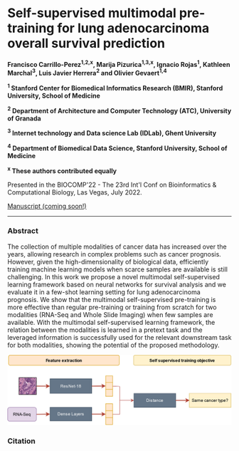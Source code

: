# Self-supervised multimodal pre-training for lung adenocarcinoma overall survival prediction

**Francisco Carrillo-Perez<sup>1,2,x</sup>, Marija Pizurica<sup>1,3,x</sup>, Ignacio Rojas<sup>1</sup>, Kathleen Marchal<sup>3</sup>, Luis Javier Herrera<sup>2</sup> and Olivier Gevaert<sup>1,4</sup>**

**<sup>1</sup> Stanford Center for Biomedical Informatics Research (BMIR), Stanford University, School of Medicine**

**<sup>2</sup> Department of Architecture and Computer Technology (ATC), University of Granada**

**<sup>3</sup> Internet technology and Data science Lab (IDLab), Ghent University**

**<sup>4</sup> Department of Biomedical Data Science, Stanford University, School of Medicine**

**<sup>x</sup> These authors contributed equally**

Presented in the BIOCOMP'22 - The 23rd Int'l Conf on Bioinformatics & Computational Biology, Las Vegas, July 2022.

[Manuscript (coming soon!)]()

---

### Abstract

The collection of multiple modalities of cancer data has increased over the years, allowing research in complex problems such as cancer prognosis. However, given the high-dimensionality of biological data, efficiently training machine learning models when scarce samples are available is still challenging. In this work we propose a novel multimodal self-supervised learning framework based on neural networks for survival analysis and we evaluate it in a few-shot learning setting for lung adenocarcinoma prognosis. We show that the multimodal self-supervised pre-training is more effective than regular pre-training or training from scratch for two modalities (RNA-Seq and Whole Slide Imaging) when few samples are available. With the multimodal self-supervised learning framework, the relation between the modalities is learned in a pretext task and the leveraged information is successfully used for the relevant downstream task for both modalities, showing the potential of the proposed methodology.

<img src="SSL_diagram.jpg" alt="SSL" width="1500"/>

### Citation

```
```
